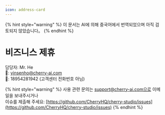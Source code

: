 ```yaml
---
icon: address-card
---
```


{% hint style="warning" %}
이 문서는 AI에 의해 중국어에서 번역되었으며 아직 검토되지 않았습니다。
{% endhint %}

# 비즈니스 제휴

담당자: Mr. He  
📮: yinsenho@cherry-ai.com  
📱: 18954281942 (고객센터 전화번호 아님)

{% hint style="warning" %}
사용 관련 문의는 support@cherry-ai.com으로 이메일을 보내주시거나  
이슈를 제출해 주세요: [https://github.com/CherryHQ/cherry-studio/issues](https://github.com/CherryHQ/cherry-studio/issues)
{% endhint %}